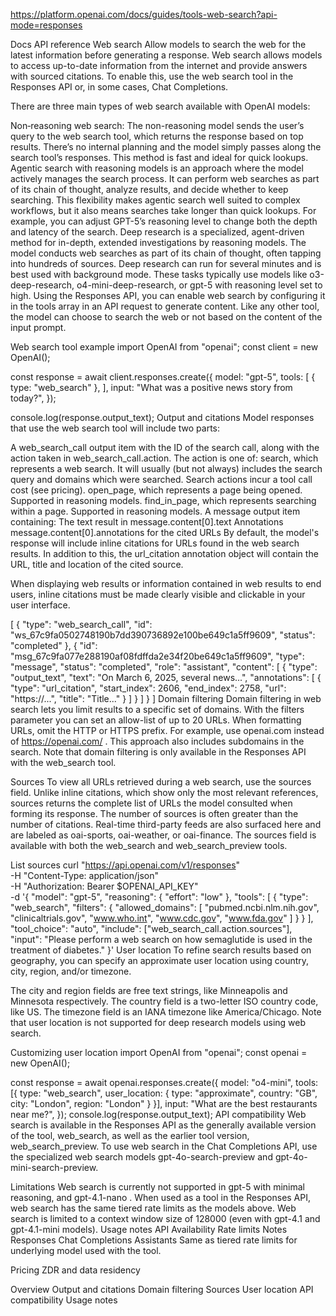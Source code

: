 https://platform.openai.com/docs/guides/tools-web-search?api-mode=responses

Docs
API reference
Web search
Allow models to search the web for the latest information before generating a response.
Web search allows models to access up-to-date information from the internet and provide answers with sourced citations. To enable this, use the web search tool in the Responses API or, in some cases, Chat Completions.

There are three main types of web search available with OpenAI models:

Non‑reasoning web search: The non-reasoning model sends the user’s query to the web search tool, which returns the response based on top results. There’s no internal planning and the model simply passes along the search tool’s responses. This method is fast and ideal for quick lookups.
Agentic search with reasoning models is an approach where the model actively manages the search process. It can perform web searches as part of its chain of thought, analyze results, and decide whether to keep searching. This flexibility makes agentic search well suited to complex workflows, but it also means searches take longer than quick lookups. For example, you can adjust GPT-5’s reasoning level to change both the depth and latency of the search.
Deep research is a specialized, agent-driven method for in-depth, extended investigations by reasoning models. The model conducts web searches as part of its chain of thought, often tapping into hundreds of sources. Deep research can run for several minutes and is best used with background mode. These tasks typically use models like o3-deep-research, o4-mini-deep-research, or gpt-5 with reasoning level set to high.
Using the Responses API, you can enable web search by configuring it in the tools array in an API request to generate content. Like any other tool, the model can choose to search the web or not based on the content of the input prompt.

Web search tool example
import OpenAI from "openai";
const client = new OpenAI();

const response = await client.responses.create({
    model: "gpt-5",
    tools: [
        { type: "web_search" },
    ],
    input: "What was a positive news story from today?",
});

console.log(response.output_text);
Output and citations
Model responses that use the web search tool will include two parts:

A web_search_call output item with the ID of the search call, along with the action taken in web_search_call.action. The action is one of:
search, which represents a web search. It will usually (but not always) includes the search query and domains which were searched. Search actions incur a tool call cost (see pricing).
open_page, which represents a page being opened. Supported in reasoning models.
find_in_page, which represents searching within a page. Supported in reasoning models.
A message output item containing:
The text result in message.content[0].text
Annotations message.content[0].annotations for the cited URLs
By default, the model's response will include inline citations for URLs found in the web search results. In addition to this, the url_citation annotation object will contain the URL, title and location of the cited source.

When displaying web results or information contained in web results to end users, inline citations must be made clearly visible and clickable in your user interface.

[
    {
        "type": "web_search_call",
        "id": "ws_67c9fa0502748190b7dd390736892e100be649c1a5ff9609",
        "status": "completed"
    },
    {
        "id": "msg_67c9fa077e288190af08fdffda2e34f20be649c1a5ff9609",
        "type": "message",
        "status": "completed",
        "role": "assistant",
        "content": [
            {
                "type": "output_text",
                "text": "On March 6, 2025, several news...",
                "annotations": [
                    {
                        "type": "url_citation",
                        "start_index": 2606,
                        "end_index": 2758,
                        "url": "https://...",
                        "title": "Title..."
                    }
                ]
            }
        ]
    }
]
Domain filtering
Domain filtering in web search lets you limit results to a specific set of domains. With the filters parameter you can set an allow-list of up to 20 URLs. When formatting URLs, omit the HTTP or HTTPS prefix. For example, use 
openai.com
 instead of 
https://openai.com/
. This approach also includes subdomains in the search. Note that domain filtering is only available in the Responses API with the web_search tool.

Sources
To view all URLs retrieved during a web search, use the sources field. Unlike inline citations, which show only the most relevant references, sources returns the complete list of URLs the model consulted when forming its response. The number of sources is often greater than the number of citations. Real-time third-party feeds are also surfaced here and are labeled as oai-sports, oai-weather, or oai-finance. The sources field is available with both the web_search and web_search_preview tools.

List sources
curl "https://api.openai.com/v1/responses" \
-H "Content-Type: application/json" \
-H "Authorization: Bearer $OPENAI_API_KEY" \
-d '{
  "model": "gpt-5",
  "reasoning": { "effort": "low" },
  "tools": [
    {
      "type": "web_search",
      "filters": {
        "allowed_domains": [
          "pubmed.ncbi.nlm.nih.gov",
          "clinicaltrials.gov",
          "www.who.int",
          "www.cdc.gov",
          "www.fda.gov"
        ]
      }
    }
  ],
  "tool_choice": "auto",
  "include": ["web_search_call.action.sources"],
  "input": "Please perform a web search on how semaglutide is used in the treatment of diabetes."
}'
User location
To refine search results based on geography, you can specify an approximate user location using country, city, region, and/or timezone.

The city and region fields are free text strings, like Minneapolis and Minnesota respectively.
The country field is a two-letter ISO country code, like US.
The timezone field is an IANA timezone like America/Chicago.
Note that user location is not supported for deep research models using web search.

Customizing user location
import OpenAI from "openai";
const openai = new OpenAI();

const response = await openai.responses.create({
    model: "o4-mini",
    tools: [{
        type: "web_search",
        user_location: {
            type: "approximate",
            country: "GB",
            city: "London",
            region: "London"
        }
    }],
    input: "What are the best restaurants near me?",
});
console.log(response.output_text);
API compatibility
Web search is available in the Responses API as the generally available version of the tool, web_search, as well as the earlier tool version, web_search_preview. To use web search in the Chat Completions API, use the specialized web search models gpt-4o-search-preview and gpt-4o-mini-search-preview.

Limitations
Web search is currently not supported in 
gpt-5
 with minimal reasoning, and 
gpt-4.1-nano
.
When used as a tool in the Responses API, web search has the same tiered rate limits as the models above.
Web search is limited to a context window size of 128000 (even with 
gpt-4.1
 and 
gpt-4.1-mini
 models).
Usage notes
API Availability	Rate limits	Notes
Responses
Chat Completions
Assistants
Same as tiered rate limits for underlying model used with the tool.

Pricing
ZDR and data residency

Overview
Output and citations
Domain filtering
Sources
User location
API compatibility
Usage notes